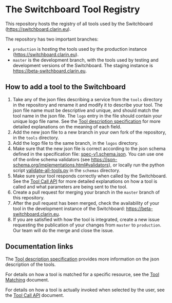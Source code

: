 # The Switchboard Tool Registry

This repository hosts the registry of all tools used by the Switchboard (https://switchboard.clarin.eu).

The repository has two important branches:
- `production` is hosting the tools used by the production instance (https://switchboard.clarin.eu).
- `master` is the development branch, with the tools used by testing and development versions of the Switchboard. The staging instance is https://beta-switchboard.clarin.eu.

## How to add a tool to the Switchboard
1. Take any of the json files describing a service from the `tools` directory in the repository and rename it and modify it to describe your tool. The json file name must be descriptive and unique, and should match the tool name in the json file. The `logo` entry in the file should contain your unique logo file name. See the [Tool description specification](https://github.com/clarin-eric/switchboard-doc/blob/master/documentation/ToolDescriptionSpec.md) for more detailed explanations on the meaning of each field.
1. Add the new json file to a new branch in your own fork of the repository, in the `tools` directory.
1. Add the logo file to the same branch, in the `logos` directory.
1. Make sure that the new json file is correct according to the json schema defined in the specification file: [spec-v1.schema.json](./schemas/spec-v1.schema.json). You can use one of the online schema validators (see https://json-schema.org/implementations.html#validators), or locally run the python script [validate-all-tools.py](./schemas/validate-all-tools.py) in the `schemas` directory.
1. Make sure your tool responds correctly when called by the Switchboard. See the [Tool Call API](https://github.com/clarin-eric/switchboard-doc/blob/master/documentation/ToolCallAPI.md) for more detailed explanations on how a tool is called and what parameters are being sent to the tool.
1. Create a pull request for merging your branch in the `master` branch of this repository.
1. After the pull request has been merged, check the availability of your tool in the development instance of the Switchboard: https://beta-switchboard.clarin.eu.
1. If you are satisfied with how the tool is integrated, create a new issue requesting the publication of your changes from `master` to `production`. Our team will do the merge and close the issue.

## Documentation links

The [Tool description specification](https://github.com/clarin-eric/switchboard-doc/blob/master/documentation/ToolDescriptionSpec.md) provides more information on the json description of the tools.

For details on how a tool is matched for a specific resource, see the [Tool Matching](https://github.com/clarin-eric/switchboard-doc/blob/master/documentation/ToolMatching.md) document.

For details on how a tool is actually invoked when selected by the user, see the [Tool Call API](https://github.com/clarin-eric/switchboard-doc/blob/master/documentation/ToolCallAPI.md) document.

